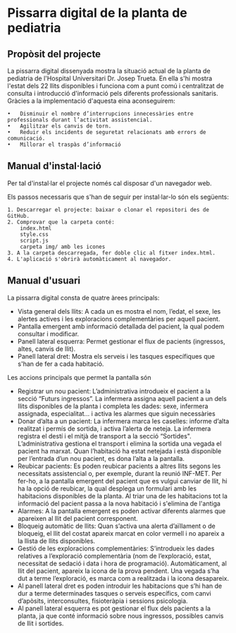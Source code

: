 # Pissarra digital de la planta de pediatria

## Propòsit del projecte

La pissarra digital dissenyada mostra la situació actual de la planta de pediatria de l'Hospital Universitari Dr. Josep Trueta. En ella s'hi mostra l'estat dels 22 llits disponibles i funciona com a punt comú i centralitzat de consulta i introducció d'informació pels diferents professionals sanitaris. Gràcies a la implementació d'aquesta eina aconseguirem:

    •	Disminuir el nombre d’interrupcions innecessàries entre professionals durant l’activitat assistencial.
    •	Agilitzar els canvis de torn.
    •	Reduir els incidents de seguretat relacionats amb errors de comunicació.
    •	Millorar el traspàs d’informació


## Manual d'instal·lació

Per tal d'instal·lar el projecte només cal disposar d'un navegador web.

Els passos necessaris que s'han de seguir per instal·lar-lo són els següents:

    1. Descarregar el projecte: baixar o clonar el repositori des de GitHub.
    2. Comprovar que la carpeta conté:
        index.html
        style.css
        script.js
        carpeta img/ amb les icones
    3. A la carpeta descarregada, fer doble clic al fitxer index.html.
    4. L'aplicació s'obrirà automàticament al navegador. 


## Manual d'usuari 

La pissarra digital consta de quatre àrees principals:

- Vista general dels llits: A cada un es mostra el nom, l’edat, el sexe, les alertes actives i les exploracions complementàries per aquell pacient. 
- Pantalla emergent amb informació detallada del pacient, la qual podem consultar i modificar.
- Panell lateral esquerra: Permet gestionar el flux de pacients (ingressos, altes, canvis de llit).
- Panell lateral dret: Mostra els serveis i les tasques específiques que s'han de fer a cada habitació.


Les accions principals que permet la pantalla són
- Registrar un nou pacient: L’administrativa introdueix el pacient a la secció “Futurs ingressos”. La infermera assigna aquell pacient a un dels llits disponibles de la planta i completa les dades: sexe, infermera assignada, especialitat... i activa les alarmes que siguin necessàries
- Donar d’alta a un pacient: La infermera marca les caselles: informe d’alta realitzat i permís de sortida, i activa l’alerta de neteja. La infermera registra el destí i el mitjà de transport a la secció “Sortides". L’administrativa gestiona el transport i elimina la sortida una vegada el pacient ha marxat. Quan l’habitació ha estat netejada i està disponible per l’entrada d’un nou pacient, es dona l’alta a la pantalla.
- Reubicar pacients: Es poden reubicar pacients a altres llits segons les necessitats assistencial o, per exemple, durant la reunió INF-MET. Per fer-ho, a la pantalla emergent del pacient que es vulgui canviar de llit, hi ha la opció de reubicar, la qual desplega un formulari amb les habitacions disponibles de la planta. Al triar una de les habitacions tot la informació del pacient passa a la nova habitació i s'elimina de l'antiga
- Alarmes: A la pantalla emergent es poden activar diferents alarmes que apareixen al llit del pacient corresponent.
- Bloqueig automàtic de llits: Quan s’activa una alerta d’aïllament o de bloqueig, el llit del costat apareix marcat en color vermell i no apareix a la llista de llits disponibles.
- Gestió de les exploracions complementàries: S’introdueix les dades relatives a l’exploració complementària (nom de l’exploració, estat, necessitat de sedació i data i hora de programació). Automàticament, al llit del pacient, apareix la icona de la prova pendent. Una vegada s’ha dut a terme l’exploració, es marca com a realitzada i la icona desapareix.
- Al panell lateral dret es poden introduir les habitacions que s’hi han de dur a terme determinades tasques o serveis específics, com canvi d’apòsits, interconsultes, fisioteràpia i sessions psicologia.
- Al panell lateral esquerra es pot gestionar el flux dels pacients a la planta, ja que conté informació sobre nous ingressos, possibles canvis de llit i sortides.


